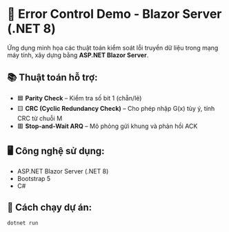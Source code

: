# 🧪 Error Control Demo - Blazor Server (.NET 8)

Ứng dụng minh họa các thuật toán kiểm soát lỗi truyền dữ liệu trong mạng máy tính, xây dựng bằng **ASP.NET Blazor Server**.

## 📚 Thuật toán hỗ trợ:

- 🟦 **Parity Check** – Kiểm tra số bit 1 (chẵn/lẻ)
- 🟨 **CRC (Cyclic Redundancy Check)** – Cho phép nhập G(x) tùy ý, tính CRC từ chuỗi M
- 🟥 **Stop-and-Wait ARQ** – Mô phỏng gửi khung và phản hồi ACK

## 🖥 Công nghệ sử dụng:

- ASP.NET Blazor Server (.NET 8)
- Bootstrap 5
- C#

## 🚀 Cách chạy dự án:

```bash
dotnet run